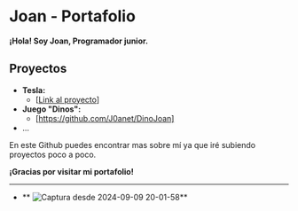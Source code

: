 # **Joan** - Portafolio

**¡Hola! Soy Joan, Programador junior.**



## Proyectos
* **Tesla:** 
    * [[Link al proyecto](https://github.com/J0anet/tesla-landing)]
* **Juego "Dinos":**
    * [https://github.com/J0anet/DinoJoan]
* ...

En este Github puedes encontrar mas sobre mí ya que iré subiendo proyectos poco a poco.

**¡Gracias por visitar mi portafolio!**

* **
* ** ![Captura desde 2024-09-09 20-01-58](https://github.com/user-attachments/assets/551b6390-b96e-4487-b89f-24cdef018fd6)**
